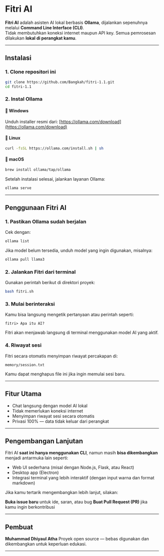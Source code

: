 
# Fitri AI 

**Fitri AI** adalah asisten AI lokal berbasis **Ollama**, dijalankan sepenuhnya melalui **Command Line Interface (CLI)**.  
Tidak membutuhkan koneksi internet maupun API key. Semua pemrosesan dilakukan **lokal di perangkat kamu**.

---

## Instalasi

### 1. Clone repositori ini
```bash
git clone https://github.com/Bangkah/fitri-1.1.git
cd fitri-1.1
````

### 2. Instal Ollama

#### 🔹 Windows

Unduh installer resmi dari:
   [https://ollama.com/download](https://ollama.com/download)

#### 🔹 Linux

```bash
curl -fsSL https://ollama.com/install.sh | sh
```

#### 🔹 macOS

```bash
brew install ollama/tap/ollama
```

Setelah instalasi selesai, jalankan layanan Ollama:

```bash
ollama serve
```

---

## Penggunaan Fitri AI

### 1. Pastikan Ollama sudah berjalan

Cek dengan:

```bash
ollama list
```

Jika model belum tersedia, unduh model yang ingin digunakan, misalnya:

```bash
ollama pull llama3
```

### 2. Jalankan Fitri dari terminal

Gunakan perintah berikut di direktori proyek:

```bash
bash fitri.sh
```

### 3. Mulai berinteraksi

Kamu bisa langsung mengetik pertanyaan atau perintah seperti:

```
fitri> Apa itu AI?
```

Fitri akan menjawab langsung di terminal menggunakan model AI yang aktif.

### 4. Riwayat sesi

Fitri secara otomatis menyimpan riwayat percakapan di:

```
memory/session.txt
```

Kamu dapat menghapus file ini jika ingin memulai sesi baru.

---

## Fitur Utama

* Chat langsung dengan model AI lokal
* Tidak memerlukan koneksi internet
* Menyimpan riwayat sesi secara otomatis
* Privasi 100% — data tidak keluar dari perangkat

---

## Pengembangan Lanjutan

Fitri AI **saat ini hanya menggunakan CLI**,
namun masih **bisa dikembangkan** menjadi antarmuka lain seperti:

* Web UI sederhana (misal dengan Node.js, Flask, atau React)
* Desktop app (Electron)
* Integrasi terminal yang lebih interaktif (dengan input warna dan format markdown)

Jika kamu tertarik mengembangkan lebih lanjut, silakan:

**Buka issue baru** untuk ide, saran, atau bug
**Buat Pull Request (PR)** jika kamu ingin berkontribusi

---

## Pembuat

**Muhammad Dhiyaul Atha**
Proyek open source — bebas digunakan dan dikembangkan untuk keperluan edukasi.

---
